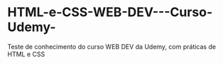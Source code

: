 # HTML-e-CSS-WEB-DEV---Curso-Udemy-
Teste de conhecimento do curso WEB DEV da Udemy, com práticas de HTML e CSS
